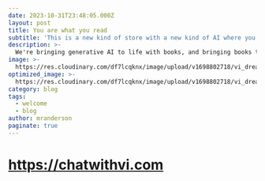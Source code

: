 ```yaml
---
date: 2023-10-31T23:48:05.000Z
layout: post
title: You are what you read
subtitle: 'This is a new kind of store with a new kind of AI where you can chat with written content. We're bringing generative AI to life with books, and bringing books to life with generative AI.'
description: >-
  We're bringing generative AI to life with books, and bringing books to life with generative AI.
image: >-
  https://res.cloudinary.com/df7lcqknx/image/upload/v1698802718/vi_dreaming_cigu8v.jpg
optimized_image: >-
  https://res.cloudinary.com/df7lcqknx/image/upload/v1698802718/vi_dreaming_optimized_koynwy.jpg
category: blog
tags:
  - welcome
  - blog
author: mranderson
paginate: true
---
```


# https://chatwithvi.com

